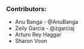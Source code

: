 ### **Contributors:**

* Anu Banga - @AnuBanga 
* Zeily Garcia - @zgarciaj 
* Arturo Rey Haggar
* Sharon Voon